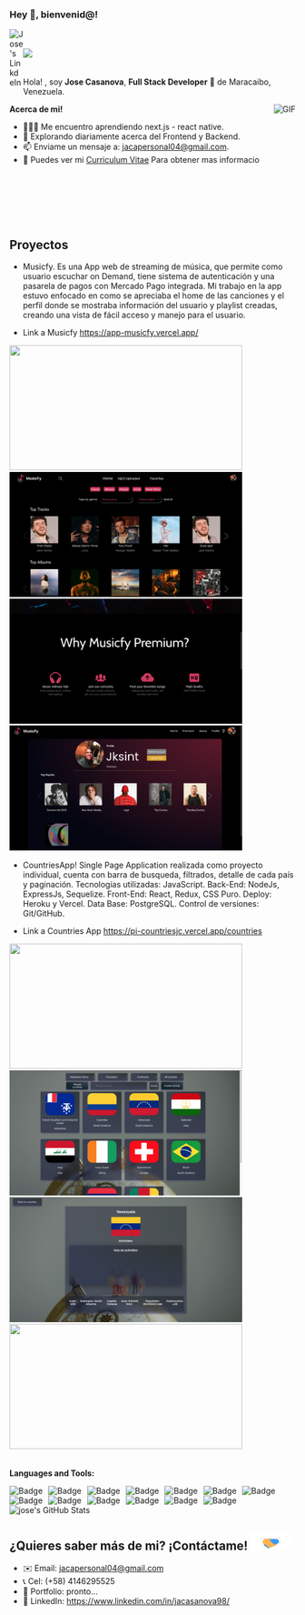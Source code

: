 
<h3 title="hehehe"> Hey 👋, bienvenid@!</h3>

  <img align="left" alt="Jose's LinkdeIn" width="24px" src="https://cdn.jsdelivr.net/npm/simple-icons@v3/icons/linkedin.svg" />
</a>
<br>
<br>
<img src="https://komarev.com/ghpvc/?username=Ja-casn&color=blue">
<br />
<br />

Hola! , soy **Jose Casanova**, **Full Stack Developer** 🚀 de Maracaibo, Venezuela.

  <img align="right" alt="GIF" src="https://i.pinimg.com/originals/e4/26/70/e426702edf874b181aced1e2fa5c6cde.gif" />

**Acerca de mi!**

- 👨🏽‍💻 Me encuentro aprendiendo next.js - react native.
- 🌱 Explorando diariamente acerca del Frontend y Backend.
- 📫 Enviame un mensaje a:  [jacapersonal04@gmail.com](mailto:jacapersonal04@gmail.com).
- 📝 Puedes ver mi [Curriculum Vitae](https://drive.google.com/file/d/1dqLB8OCX55Q72oSKJKBF95UEuFUkIyh-/view?usp=sharing) Para obtener mas informacio

<br>
<br>
<br>
<br>
<br>


## Proyectos
* Musicfy. Es una App web de streaming de música, que permite como usuario escuchar on Demand, tiene sistema de autenticación y una pasarela de pagos con Mercado Pago integrada. Mi trabajo en la app estuvo enfocado en como se apreciaba el home de las canciones y el perfil donde se mostraba información del usuario y playlist creadas, creando una vista de fácil acceso y manejo para el usuario.

* Link a Musicfy https://app-musicfy.vercel.app/
<div display='flex' flex-direction='row' margin-bottom='30px'> 
<img src='./musicfyApp-pfGroup.png' width='410px' height='220px' />
<img src='./musicfy/homepage2.png' width='410px' height='220px' />
<img src='./musicfy/premium.png' width='410px' height='220px' />
<img src='./musicfy/profile.png' width='410px' height='220px' />
</div>

* CountriesApp! Single Page Application realizada como proyecto individual, cuenta con barra de busqueda, filtrados, detalle de cada país y paginación. Tecnologías utilizadas:
JavaScript.  Back-End: NodeJs, ExpressJs, Sequelize. Front-End: React, Redux, CSS Puro. Deploy: Heroku y Vercel. Data Base: PostgreSQL. Control de versiones: Git/GitHub.

* Link a Countries App https://pi-countriesjc.vercel.app/countries
<div display='flex' flex-direction='row'> 
<img src='./landingP.png' width='410px' height='220px' />
<img src='./countriesO.png' width='410px' height='220px' />
<img src='./detailCountry.png' width='410px' height='220px' />
<img src='./createActivity.png' width='410px' height='220px' />
</div>

<br>

**Languages and Tools:**  


 <img alt="Badge" style="float: left; margin-right: 10px;"  src="https://img.shields.io/badge/html5%20-%23E34F26.svg?&style=for-the-badge&logo=html5&logoColor=white"/>   <img alt="Badge" style="float: left; margin-right: 10px;"  src="https://img.shields.io/badge/css3%20-%231572B6.svg?&style=for-the-badge&logo=css3&logoColor=white"/>  <img alt="Badge" style="float: left; margin-right: 10px;" src="https://img.shields.io/badge/react%20-%2320232a.svg?&style=for-the-badge&logo=react&logoColor=%2361DAFB"/>    <img alt="Badge" style="float: left; margin-right: 10px;" src="https://img.shields.io/badge/Redux-593D88?style=for-the-badge&logo=redux&logoColor=white"/>
 
 <img alt="Badge" style="float: left; margin-right: 10px;"  src="https://img.shields.io/badge/javascript%20-%23323330.svg?&style=for-the-badge&logo=javascript&logoColor=%23F7DF1E"/>     <img alt="Badge" style="float: left; margin-right: 10px;"  src="https://img.shields.io/badge/MySQL-00000F?style=for-the-badge&logo=mysql&logoColor=white"/>   <img alt="Badge" style="float: left; margin-right: 10px;"  src="https://img.shields.io/badge/node.js%20-%2343853D.svg?&style=for-the-badge&logo=node.js&logoColor=white"/>   <img alt="Badge" style="float: left; margin-right: 10px;"  src="https://img.shields.io/badge/bootstrap%20-%23563D7C.svg?&style=for-the-badge&logo=bootstrap&logoColor=white"/>   
 
 
 <img alt="Badge" style="float: left; margin-right: 10px;"  src ="https://img.shields.io/badge/MongoDB-%234ea94b.svg?&style=for-the-badge&logo=mongodb&logoColor=white"/>   <img alt="Badge" style="float: left; margin-right: 10px;"  src="https://img.shields.io/badge/git%20-%23F05033.svg?&style=for-the-badge&logo=git&logoColor=white"/>  <img alt="Badge" style="float: left; margin-right: 10px;" src="https://img.shields.io/badge/python%20-%2314354C.svg?&style=for-the-badge&logo=python&logoColor=white"/>    <img alt="Badge" style="float: left; margin-right: 10px;" src="https://img.shields.io/badge/Django-092E20?style=for-the-badge&logo=django&logoColor=white"/>
 
 <img alt="Badge" style="float: left; margin-right: 10px;" src="https://img.shields.io/badge/sequelize-323330?style=for-the-badge&logo=sequelize&logoColor=blue"/>

<br>
<br>

<img src="https://github-readme-stats.vercel.app/api?username=Ja-casn&show_icons=true&hide_border=true&count_private=true&theme=shades-of-purple&icon_color=fad000" alt="jose's GitHub Stats">


## ¿Quieres saber más de mi? ¡Contáctame! <img src="https://github.com/SatYu26/SatYu26/blob/master/Assets/Handshake.gif" height="32px">

* ✉️ Email: jacapersonal04@gmail.com
* 📞 Cel: (+58) 4146295525
* 👤 Portfolio: pronto...
* 💬 LinkedIn: https://www.linkedin.com/in/jacasanova98/



